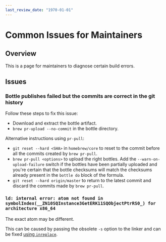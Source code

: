 ```yaml
---
last_review_date: "1970-01-01"
---
```


# Common Issues for Maintainers

## Overview

This is a page for maintainers to diagnose certain build errors.

## Issues

### Bottle publishes failed but the commits are correct in the git history

Follow these steps to fix this issue:

* Download and extract the bottle artifact.
* `brew pr-upload --no-commit` in the bottle directory.

Alternative instructions using `pr-pull`:

* `git reset --hard <SHA>` in `homebrew/core` to reset to the commit before all the commits created by `brew pr-pull`.
* `brew pr-pull <options>` to upload the right bottles. Add the `--warn-on-upload-failure` switch if the bottles have been partially uploaded and you're certain that the bottle checksums will match the checksums already present in the `bottle do` block of the formula.
* `git reset --hard origin/master` to return to the latest commit and discard the commits made by `brew pr-pull`.

### `ld: internal error: atom not found in symbolIndex(__ZN10SQInstance3GetERK11SQObjectPtrRS0_) for architecture x86_64`

The exact atom may be different.

This can be caused by passing the obsolete `-s` option to the linker and can be fixed [using `inreplace`](https://github.com/Homebrew/homebrew-core/commit/c4ad981d788b21a406a6efe7748f2922986919a8).
